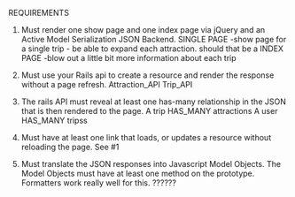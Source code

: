 REQUIREMENTS

1. Must render one show page and one index page via jQuery and an Active Model Serialization JSON Backend.
  SINGLE PAGE -show page for a single trip - be able to expand each attraction. should that be a 
  INDEX PAGE -blow out a little bit more information about each trip

2. Must use your Rails api to create a resource and render the response without a page refresh.
  Attraction_API
  Trip_API

3. The rails API must reveal at least one has-many relationship in the JSON that is then rendered to the page.
  A trip HAS_MANY attractions
  A user HAS_MANY tripss

4. Must have at least one link that loads, or updates a resource without reloading the page.
  See #1

5. Must translate the JSON responses into Javascript Model Objects. The Model Objects must have at least one method on the prototype. Formatters work really well for this.
  ??????